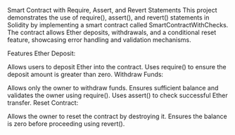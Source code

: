 Smart Contract with Require, Assert, and Revert Statements
This project demonstrates the use of require(), assert(), and revert() statements in Solidity by implementing a smart contract called SmartContractWithChecks. The contract allows Ether deposits, withdrawals, and a conditional reset feature, showcasing error handling and validation mechanisms.

Features
Ether Deposit:

Allows users to deposit Ether into the contract.
Uses require() to ensure the deposit amount is greater than zero.
Withdraw Funds:

Allows only the owner to withdraw funds.
Ensures sufficient balance and validates the owner using require().
Uses assert() to check successful Ether transfer.
Reset Contract:

Allows the owner to reset the contract by destroying it.
Ensures the balance is zero before proceeding using revert().
